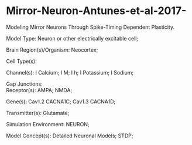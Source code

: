 # Mirror-Neuron-Antunes-et-al-2017-

Modeling Mirror Neurons Through Spike-Timing Dependent Plasticity.

Model Type:	Neuron or other electrically excitable cell;

Brain Region(s)/Organism:	Neocortex;

Cell Type(s):	

Channel(s):	I Calcium; I M; I h; I Potassium; I Sodium;

Gap Junctions:	
Receptor(s):	AMPA; NMDA;

Gene(s):	Cav1.2 CACNA1C; Cav1.3 CACNA1D;

Transmitter(s):	Glutamate;

Simulation Environment:	NEURON;

Model Concept(s):	Detailed Neuronal Models; STDP;

